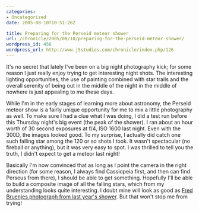 ```yaml
--- 
categories:
- Uncategorized
date: 2005-08-10T10:51:26Z

title: Preparing for the Perseid meteor shower
url: /chronicle/2005/08/10/preparing-for-the-perseid-meteor-shower/
wordpress_id: 456
wordpress_url: http://www.j5studios.com/chronicle/index.php/126
---
```


It's no secret that lately I've been on a big night photography kick; for some reason I just really enjoy trying to get interesting night shots.  The interesting lighting opportunities, the use of painting combined with star trails and the overall serenity of being out in the middle of the night in the middle of nowhere is just appealing to me these days.

While I'm in the early stages of learning more about astronomy, the Perseid meteor show is a fairly unique opportunity for me to mix a little photography as well.  To make sure I had a clue what I was doing, I did a test run before this Thursday night's big event (the peak of the shower).  I ran about an hour worth of 30 second exposures at f/4, ISO 1600 last night.  Even with the 300D, the images looked good.  To my surprise, I actually did catch one such falling star among the 120 or so shots I took.  It wasn't spectacular (no fireball or anything), but it was very easy to spot.  I was thrilled to tell you the truth, I didn't expect to get a meteor last night!

Basically I'm now convinced that as long as I point the camera in the right direction (for some reason, I always find Cassiopeia first, and then can find Perseus from there), I should be able to get something.  Hopefully I'll be able to build a composite image of all the falling stars, which from my understanding looks quite interesting. I doubt mine will look as good as <a href="http://antwrp.gsfc.nasa.gov/apod/ap040820.html">Fred Bruenjes photograph from last year's shower</a>.  But that won't stop me from trying!

